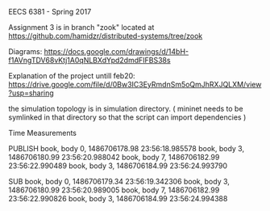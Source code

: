 EECS 6381 - Spring 2017

Assignment 3 is in branch "zook" located at https://github.com/hamidzr/distributed-systems/tree/zook

Diagrams: https://docs.google.com/drawings/d/14bH-f1AVngTDV68vKtj1A0qNLBXdYpd2dmdFIFBS38s

Explanation of the project untill feb20:
https://drive.google.com/file/d/0Bw3IC3EyRmdnSm5oQmJhRXJQLXM/view?usp=sharing

the simulation topology is in simulation directory. ( mininet needs to be symlinked in that directory so that the script can import dependencies )

Time Measurements

PUBLISH
book, body 0, 1486706178.98
23:56:18.985578
book, body 3, 1486706180.99
23:56:20.988042
book, body 7, 1486706182.99
23:56:22.990489
book, body 3, 1486706184.99
23:56:24.993790

SUB
book, body 0, 1486706179.34
23:56:19.342306
book, body 3, 1486706180.99
23:56:20.989005
book, body 7, 1486706182.99
23:56:22.990826
book, body 3, 1486706184.99
23:56:24.994388
